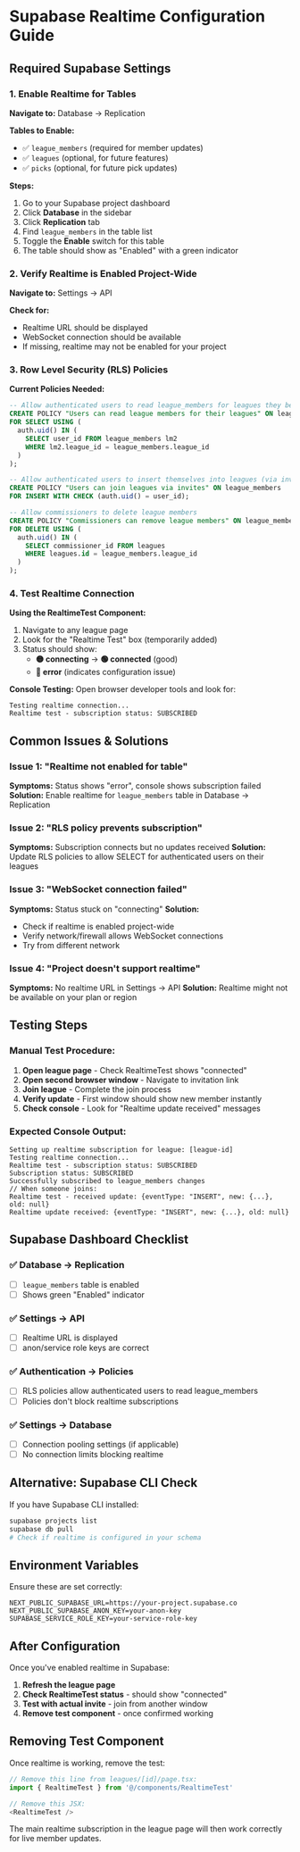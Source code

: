 # Supabase Realtime Configuration Guide

## Required Supabase Settings

### 1. Enable Realtime for Tables

**Navigate to:** Database → Replication

**Tables to Enable:**
- ✅ `league_members` (required for member updates)
- ✅ `leagues` (optional, for future features)
- ✅ `picks` (optional, for future pick updates)

**Steps:**
1. Go to your Supabase project dashboard
2. Click **Database** in the sidebar
3. Click **Replication** tab
4. Find `league_members` in the table list
5. Toggle the **Enable** switch for this table
6. The table should show as "Enabled" with a green indicator

### 2. Verify Realtime is Enabled Project-Wide

**Navigate to:** Settings → API

**Check for:**
- Realtime URL should be displayed
- WebSocket connection should be available
- If missing, realtime may not be enabled for your project

### 3. Row Level Security (RLS) Policies

**Current Policies Needed:**
```sql
-- Allow authenticated users to read league_members for leagues they belong to
CREATE POLICY "Users can read league members for their leagues" ON league_members
FOR SELECT USING (
  auth.uid() IN (
    SELECT user_id FROM league_members lm2 
    WHERE lm2.league_id = league_members.league_id
  )
);

-- Allow authenticated users to insert themselves into leagues (via invites)
CREATE POLICY "Users can join leagues via invites" ON league_members
FOR INSERT WITH CHECK (auth.uid() = user_id);

-- Allow commissioners to delete league members
CREATE POLICY "Commissioners can remove league members" ON league_members
FOR DELETE USING (
  auth.uid() IN (
    SELECT commissioner_id FROM leagues 
    WHERE leagues.id = league_members.league_id
  )
);
```

### 4. Test Realtime Connection

**Using the RealtimeTest Component:**
1. Navigate to any league page
2. Look for the "Realtime Test" box (temporarily added)
3. Status should show:
   - **🟡 connecting** → **🟢 connected** (good)
   - **🔴 error** (indicates configuration issue)

**Console Testing:**
Open browser developer tools and look for:
```
Testing realtime connection...
Realtime test - subscription status: SUBSCRIBED
```

## Common Issues & Solutions

### Issue 1: "Realtime not enabled for table"
**Symptoms:** Status shows "error", console shows subscription failed
**Solution:** Enable realtime for `league_members` table in Database → Replication

### Issue 2: "RLS policy prevents subscription"
**Symptoms:** Subscription connects but no updates received
**Solution:** Update RLS policies to allow SELECT for authenticated users on their leagues

### Issue 3: "WebSocket connection failed"
**Symptoms:** Status stuck on "connecting"
**Solution:** 
- Check if realtime is enabled project-wide
- Verify network/firewall allows WebSocket connections
- Try from different network

### Issue 4: "Project doesn't support realtime"
**Symptoms:** No realtime URL in Settings → API
**Solution:** Realtime might not be available on your plan or region

## Testing Steps

### Manual Test Procedure:
1. **Open league page** - Check RealtimeTest shows "connected"
2. **Open second browser window** - Navigate to invitation link
3. **Join league** - Complete the join process
4. **Verify update** - First window should show new member instantly
5. **Check console** - Look for "Realtime update received" messages

### Expected Console Output:
```
Setting up realtime subscription for league: [league-id]
Testing realtime connection...
Realtime test - subscription status: SUBSCRIBED
Subscription status: SUBSCRIBED
Successfully subscribed to league_members changes
// When someone joins:
Realtime test - received update: {eventType: "INSERT", new: {...}, old: null}
Realtime update received: {eventType: "INSERT", new: {...}, old: null}
```

## Supabase Dashboard Checklist

### ✅ Database → Replication
- [ ] `league_members` table is enabled
- [ ] Shows green "Enabled" indicator

### ✅ Settings → API  
- [ ] Realtime URL is displayed
- [ ] anon/service role keys are correct

### ✅ Authentication → Policies
- [ ] RLS policies allow authenticated users to read league_members
- [ ] Policies don't block realtime subscriptions

### ✅ Settings → Database
- [ ] Connection pooling settings (if applicable)
- [ ] No connection limits blocking realtime

## Alternative: Supabase CLI Check

If you have Supabase CLI installed:
```bash
supabase projects list
supabase db pull
# Check if realtime is configured in your schema
```

## Environment Variables

Ensure these are set correctly:
```env
NEXT_PUBLIC_SUPABASE_URL=https://your-project.supabase.co
NEXT_PUBLIC_SUPABASE_ANON_KEY=your-anon-key
SUPABASE_SERVICE_ROLE_KEY=your-service-role-key
```

## After Configuration

Once you've enabled realtime in Supabase:
1. **Refresh the league page** 
2. **Check RealtimeTest status** - should show "connected"
3. **Test with actual invite** - join from another window
4. **Remove test component** - once confirmed working

## Removing Test Component

Once realtime is working, remove the test:
```typescript
// Remove this line from leagues/[id]/page.tsx:
import { RealtimeTest } from '@/components/RealtimeTest'

// Remove this JSX:
<RealtimeTest />
```

The main realtime subscription in the league page will then work correctly for live member updates.